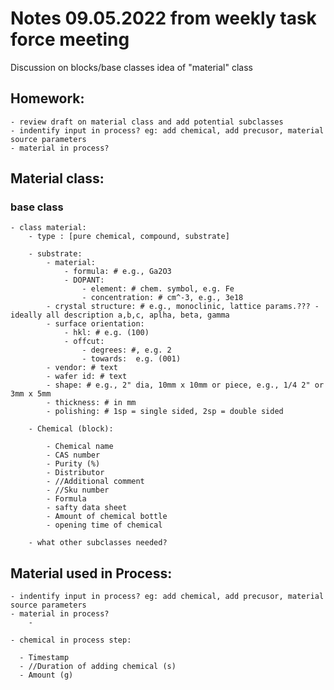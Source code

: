 
	
# Notes 09.05.2022 from weekly task force meeting	
Discussion on blocks/base classes
idea of "material" class

## Homework:
	- review draft on material class and add potential subclasses
	- indentify input in process? eg: add chemical, add precusor, material source parameters
	- material in process?

	  
## Material class:
### base class
```
- class material:
	- type : [pure chemical, compound, substrate]
	
	- substrate:
		- material:
			- formula: # e.g., Ga2O3
			- DOPANT:
				- element: # chem. symbol, e.g. Fe
				- concentration: # cm^-3, e.g., 3e18
		- crystal structure: # e.g., monoclinic, lattice params.??? - ideally all description a,b,c, aplha, beta, gamma
		- surface orientation: 
			- hkl: # e.g. (100)
			- offcut:
				- degrees: #, e.g. 2
				- towards:  e.g. (001)
		- vendor: # text
		- wafer id: # text
		- shape: # e.g., 2" dia, 10mm x 10mm or piece, e.g., 1/4 2" or 3mm x 5mm
		- thickness: # in mm
		- polishing: # 1sp = single sided, 2sp = double sided
	
	- Chemical (block):
  
		- Chemical name
		- CAS number
		- Purity (%)
		- Distributor
		- //Additional comment
		- //Sku number
		- Formula
		- safty data sheet
		- Amount of chemical bottle
		- opening time of chemical
		
	- what other subclasses needed?

```

## Material used in Process:

	- indentify input in process? eg: add chemical, add precusor, material source parameters
	- material in process?
		-  
		
	- chemical in process step:

	  - Timestamp
	  - //Duration of adding chemical (s)
	  - Amount (g)
	
